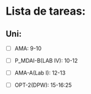 # Lista de tareas:
## Uni:
- [ ] AMA: 9-10
- [ ] P_MDAI-B(LAB IV): 10-12
- [ ] AMA-A(Lab I): 12-13
- [ ] OPT-2(DPW): 15-16:25
 